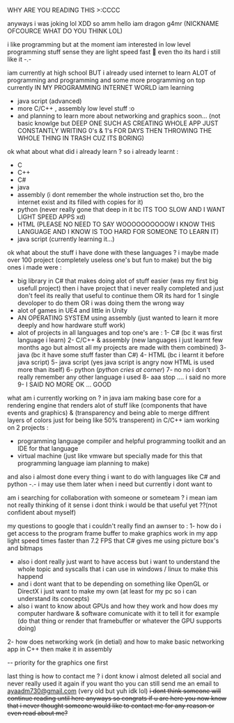 WHY ARE YOU READING THIS >:CCCC

anyways i was joking lol XDD
so amm hello 
iam dragon g4mr (NICKNAME OFCOURCE WHAT DO YOU THINK LOL)

i like programming but at the moment iam interested in low level programming stuff sense they are light speed fast 👀
even tho its hard i still like it -.-

iam currently at high school BUT i already used internet to learn ALOT of programming and programming and some more programming on top
currently IN MY PROGRAMMING INTERNET WORLD iam learning 
- java script (advanced)
- more C/C++ , assembly low level stuff :o
- and planning to learn more about networking and graphics soon... (not basic knowlge but DEEP ONE SUCH AS CREATING WHOLE APP JUST CONSTANTLY WRITING 0's & 1's FOR DAYS THEN THROWING THE WHOLE THING IN TRASH CUZ ITS BORING)

ok what about what did i already learn ? 
so i already learnt :
- C
- C++
- C#
- java
- assembly (i dont remember the whole instruction set tho, bro the internet exist and its filled with copies for it)
- python (never really gone that deep in it bc ITS TOO SLOW AND I WANT LIGHT SPEED APPS xd)
- HTML (PLEASE NO NEED TO SAY WOOOOOOOOOOW I KNOW THIS LANGUAGE AND I KNOW IS TOO HARD FOR SOMEONE TO LEARN IT)
- java script (currently learning it...)

ok what about the stuff i have done with these languages ?
i maybe made over 100 project (completely useless one's but fun to make) but the big ones i made were :
- big library in C# that makes doing alot of stuff easier (was my first big usefull project)
then i have project that i never really completed and just don't feel its really that useful to continue them OR its hard for 1 single devoloper to do them OR i was doing them the wrong way
- alot of games in UE4 and little in Unity 
- AN OPERATING SYSTEM using assembly (just wanted to learn it more deeply and how hardware stuff work)
- alot of projects in all languages and top one's are :
1- C# (bc it was first language i learn)
2- C/C++ & assembly (new languages i just learnt few months ago but almost all my projects are made with them combined)
3- java (bc it have some stuff faster than C#)
4- HTML (bc i learnt it before java script)
5- java script (yes java script is angry now HTML is used more than itself)
6- python (*python cries at corner*)
7- no no i don't really remember any other language i used
8- aaa stop .... i said no more
9- I SAID NO MORE OK ... GOOD

what am i currently working on ? 
in java iam making base core for a rendering engine that renders alot of stuff like (components that have events and graphics) & (transparency and being able to merge diffrent layers of colors just for being like 50% transperent)
in C/C++ iam working on 2 projects :
- programming language compiler and helpful programming toolkit and an IDE for that language
- virtual machine (just like vmware but specially made for this that programming language iam planning to make)

and also i almost done every thing i want to do with languages like C# and python -.- i may use them later when i need but currently i dont want to

am i searching for collaboration with someone or someteam ? 
i mean iam not really thinking of it sense i dont think i would be that useful yet ??(not confident about myself)


my questions to google that i couldn't really find an awnser to : 
1- how do i get access to the program frame buffer to make graphics work in my app light speed times faster than 7.2 FPS that C# gives me using picture box's and bitmaps 
- also i dont really just want to have access but i want to understand the whole topic and syscalls that i can use in windows / linux to make this happend
- and i dont want that to be depending on something like OpenGL or DirectX i just want to make my own (at least for my pc so i can understand its concepts)
- also i want to know about GPUs and how they work and how does my computer hardware & software comunicate with it to tell it for example (do that thing or render that framebuffer or whatever the GPU supports doing)

2- how does networking work (in detial) and how to make basic networking app in C++ then make it in assembly


-- priority for the graphics one first



last thing is how to contact me ?
i dont know i almost deleted all social and never really used it again if you want tho you can still send me an email to ayaadm730@gmail.com (very old but yuh idk lol)
~~i dont think someone will continue reading until here anyways so congrats if u are here you now know that i never thought someone would like to contact me for any reason or even read about me?~~
